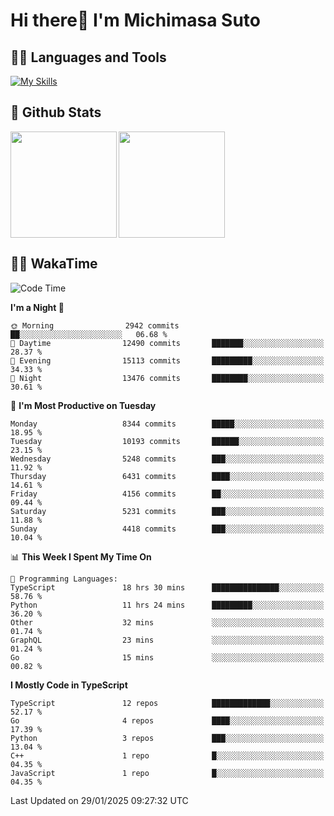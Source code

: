 # Hi there👋 I'm Michimasa Suto

## 🧑‍💻 Languages and Tools
[![My Skills](https://skillicons.dev/icons?i=ts,nextjs,react,vue,python,go,aws,docker,nodejs,redux,solidity,firebase,gcp,js,bootstrap,tailwind,materialui,html,css,wordpress,xd,figma,raspberrypi,arduino)](https://skillicons.dev)

<!--
**Suto-Michimasa/Suto-Michimasa** is a ✨ _special_ ✨ repository because its `README.md` (this file) appears on your GitHub profile.

Here are some ideas to get you started:

- 🔭 I’m currently working on ...
- 🌱 I’m currently learning ...
- 👯 I’m looking to collaborate on ...
- 🤔 I’m looking for help with ...
- 💬 Ask me about ...
- 📫 How to reach me: ...
- 😄 Pronouns: ...
- ⚡ Fun fact: ...
-->
## 💎 Github Stats

<div>
  <img height="170" align="left" src="https://github-readme-stats.vercel.app/api?username=Suto-michimasa&count_private=true&show_icons=true&theme=dark" />
  <img height="170" src="https://github-readme-stats.vercel.app/api/top-langs/?username=Suto-michimasa&langs_count=8&layout=compact&theme=dark" />
</div>

<!-- ## 🏆 GitHub Profile Trophy

<img width="800" src="https://github-profile-trophy.vercel.app/?username=Suto-michimasa&theme=onedark&no-frame=true"/>
 -->

## 🧑‍💻 WakaTime
<!--START_SECTION:waka-->
![Code Time](http://img.shields.io/badge/Code%20Time-554%20hrs%2028%20mins-blue)

**I'm a Night 🦉** 

```text
🌞 Morning                2942 commits        ██░░░░░░░░░░░░░░░░░░░░░░░   06.68 % 
🌆 Daytime                12490 commits       ███████░░░░░░░░░░░░░░░░░░   28.37 % 
🌃 Evening                15113 commits       █████████░░░░░░░░░░░░░░░░   34.33 % 
🌙 Night                  13476 commits       ████████░░░░░░░░░░░░░░░░░   30.61 % 
```
📅 **I'm Most Productive on Tuesday** 

```text
Monday                   8344 commits        █████░░░░░░░░░░░░░░░░░░░░   18.95 % 
Tuesday                  10193 commits       ██████░░░░░░░░░░░░░░░░░░░   23.15 % 
Wednesday                5248 commits        ███░░░░░░░░░░░░░░░░░░░░░░   11.92 % 
Thursday                 6431 commits        ████░░░░░░░░░░░░░░░░░░░░░   14.61 % 
Friday                   4156 commits        ██░░░░░░░░░░░░░░░░░░░░░░░   09.44 % 
Saturday                 5231 commits        ███░░░░░░░░░░░░░░░░░░░░░░   11.88 % 
Sunday                   4418 commits        ███░░░░░░░░░░░░░░░░░░░░░░   10.04 % 
```


📊 **This Week I Spent My Time On** 

```text
💬 Programming Languages: 
TypeScript               18 hrs 30 mins      ███████████████░░░░░░░░░░   58.76 % 
Python                   11 hrs 24 mins      █████████░░░░░░░░░░░░░░░░   36.20 % 
Other                    32 mins             ░░░░░░░░░░░░░░░░░░░░░░░░░   01.74 % 
GraphQL                  23 mins             ░░░░░░░░░░░░░░░░░░░░░░░░░   01.24 % 
Go                       15 mins             ░░░░░░░░░░░░░░░░░░░░░░░░░   00.82 % 
```

**I Mostly Code in TypeScript** 

```text
TypeScript               12 repos            █████████████░░░░░░░░░░░░   52.17 % 
Go                       4 repos             ████░░░░░░░░░░░░░░░░░░░░░   17.39 % 
Python                   3 repos             ███░░░░░░░░░░░░░░░░░░░░░░   13.04 % 
C++                      1 repo              █░░░░░░░░░░░░░░░░░░░░░░░░   04.35 % 
JavaScript               1 repo              █░░░░░░░░░░░░░░░░░░░░░░░░   04.35 % 
```




 Last Updated on 29/01/2025 09:27:32 UTC
<!--END_SECTION:waka-->
